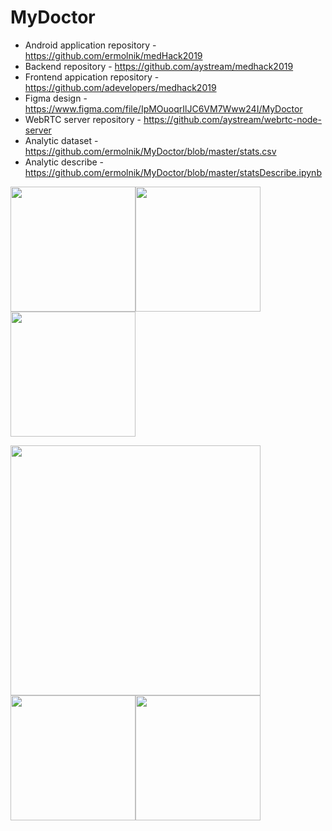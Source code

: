 # MyDoctor

- Android application repository - https://github.com/ermolnik/medHack2019
- Backend repository - https://github.com/aystream/medhack2019
- Frontend appication repository - https://github.com/adevelopers/medhack2019
- Figma design - https://www.figma.com/file/IpMOuoqrIlJC6VM7Www24I/MyDoctor
- WebRTC server repository - https://github.com/aystream/webrtc-node-server
- Analytic dataset - https://github.com/ermolnik/MyDoctor/blob/master/stats.csv
- Analytic describe - https://github.com/ermolnik/MyDoctor/blob/master/statsDescribe.ipynb


<img src="https://github.com/ermolnik/MyDoctor/blob/master/appointment_screen.png" height="200" /><img src="https://github.com/ermolnik/MyDoctor/blob/master/video_screen.png" height="200" /><img src="https://github.com/ermolnik/MyDoctor/blob/master/feedback_screen.png" height="200" />


<img src="https://github.com/ermolnik/MyDoctor/blob/master/stats_source_screen.jpg" height="400" /><img src="https://github.com/ermolnik/MyDoctor/blob/master/bad_region_screen.jpg" height="200" /><img src="https://github.com/ermolnik/MyDoctor/blob/master/good_region_screen.jpg" height="200" />
